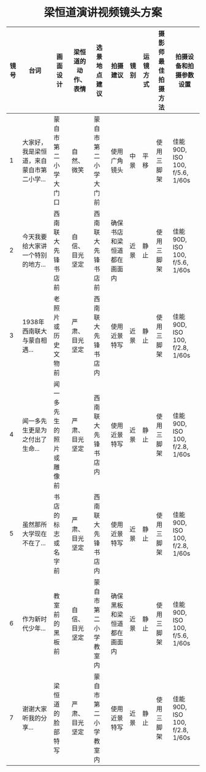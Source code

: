 <h1 align="center">梁恒道演讲视频镜头方案</h1>

| 镜号 | 台词 | 画面设计 | 梁恒道的动作、表情 | 选景地点建议 | 拍摄建议 | 镜别 | 运镜方式 | 摄影师最佳拍摄方法 | 拍摄设备和拍摄参数设置 |
|------|------|----------|---------------------|--------------|----------|------|----------|---------------------|------------------------|
| 1    | 大家好，我是梁恒道，来自蒙自市第二小学... | 蒙自市第二小学大门口 | 自然、微笑 | 蒙自市第二小学大门前 | 使用广角镜头 | 中景 | 平移 | 使用三脚架 | 佳能90D, ISO 100, f/5.6, 1/60s |
| 2    | 今天我要给大家讲一个特别的地方... | 西南联大先锋书店前 | 自信、目光坚定 | 西南联大先锋书店前 | 确保书店和梁恒道都在画面内 | 近景 | 静止 | 使用三脚架 | 佳能90D, ISO 100, f/5.6, 1/60s |
| 3    | 1938年西南联大与蒙自相遇... | 老照片或历史文物前 | 严肃、目光坚定 | 西南联大先锋书店内 | 使用近景特写 | 近景 | 静止 | 使用三脚架 | 佳能90D, ISO 100, f/2.8, 1/60s |
| 4    | 闻一多先生更是为之付出了生命... | 闻一多先生的照片或雕像前 | 严肃、目光坚定 | 西南联大先锋书店内 | 使用近景特写 | 近景 | 静止 | 使用三脚架 | 佳能90D, ISO 100, f/2.8, 1/60s |
| 5    | 虽然那所大学现在不在了... | 书店的标志或名字前 | 严肃、目光坚定 | 西南联大先锋书店内 | 使用近景特写 | 近景 | 静止 | 使用三脚架 | 佳能90D, ISO 100, f/2.8, 1/60s |
| 6    | 作为新时代少年... | 教室前的黑板前 | 自信、目光坚定 | 蒙自市第二小学教室内 | 确保黑板和梁恒道都在画面内 | 近景 | 静止 | 使用三脚架 | 佳能90D, ISO 100, f/5.6, 1/60s |
| 7    | 谢谢大家听我的分享... | 梁恒道的脸部特写 | 严肃、目光坚定 | 蒙自市第二小学教室内 | 使用近景特写 | 近景 | 静止 | 使用三脚架 | 佳能90D, ISO 100, f/2.8, 1/60s |

